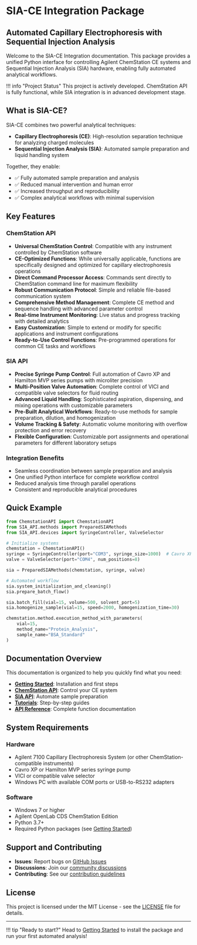 # SIA-CE Integration Package

## Automated Capillary Electrophoresis with Sequential Injection Analysis

Welcome to the SIA-CE Integration documentation. This package provides a unified Python interface for controlling Agilent ChemStation CE systems and Sequential Injection Analysis (SIA) hardware, enabling fully automated analytical workflows.

!!! info "Project Status"
    This project is actively developed. ChemStation API is fully functional, while SIA integration is in advanced development stage.

## What is SIA-CE?

SIA-CE combines two powerful analytical techniques:

- **Capillary Electrophoresis (CE)**: High-resolution separation technique for analyzing charged molecules
- **Sequential Injection Analysis (SIA)**: Automated sample preparation and liquid handling system

Together, they enable:

- ✅ Fully automated sample preparation and analysis
- ✅ Reduced manual intervention and human error
- ✅ Increased throughput and reproducibility
- ✅ Complex analytical workflows with minimal supervision

## Key Features

### ChemStation API
- **Universal ChemStation Control**: Compatible with any instrument controlled by ChemStation software
- **CE-Optimized Functions**: While universally applicable, functions are specifically designed and optimized for capillary electrophoresis operations
- **Direct Command Processor Access**: Commands sent directly to ChemStation command line for maximum flexibility
- **Robust Communication Protocol**: Simple and reliable file-based communication system
- **Comprehensive Method Management**: Complete CE method and sequence handling with advanced parameter control
- **Real-time Instrument Monitoring**: Live status and progress tracking with detailed analytics
- **Easy Customization**: Simple to extend or modify for specific applications and instrument configurations
- **Ready-to-Use Control Functions**: Pre-programmed operations for common CE tasks and workflows

### SIA API
- **Precise Syringe Pump Control**: Full automation of Cavro XP and Hamilton MVP series pumps with microliter precision
- **Multi-Position Valve Automation**: Complete control of VICI and compatible valve selectors for fluid routing
- **Advanced Liquid Handling**: Sophisticated aspiration, dispensing, and mixing operations with customizable parameters
- **Pre-Built Analytical Workflows**: Ready-to-use methods for sample preparation, dilution, and homogenization
- **Volume Tracking & Safety**: Automatic volume monitoring with overflow protection and error recovery
- **Flexible Configuration**: Customizable port assignments and operational parameters for different laboratory setups

### Integration Benefits
- Seamless coordination between sample preparation and analysis
- One unified Python interface for complete workflow control
- Reduced analysis time through parallel operations
- Consistent and reproducible analytical procedures

## Quick Example

```python
from ChemstationAPI import ChemstationAPI
from SIA_API.methods import PreparedSIAMethods
from SIA_API.devices import SyringeController, ValveSelector

# Initialize systems
chemstation = ChemstationAPI()
syringe = SyringeController(port="COM3", syringe_size=1000)  # Cavro XP or Hamilton MVP
valve = ValveSelector(port="COM4", num_positions=8)

sia = PreparedSIAMethods(chemstation, syringe, valve)

# Automated workflow
sia.system_initialization_and_cleaning()
sia.prepare_batch_flow()

sia.batch_fill(vial=15, volume=500, solvent_port=5)
sia.homogenize_sample(vial=15, speed=2000, homogenization_time=30)

chemstation.method.execution_method_with_parameters(
    vial=15, 
    method_name="Protein_Analysis",
    sample_name="BSA_Standard"
)
```

## Documentation Overview

This documentation is organized to help you quickly find what you need:

- **[Getting Started](getting-started.md)**: Installation and first steps
- **[ChemStation API](chemstation-api/introduction.md)**: Control your CE system
- **[SIA API](sia-api/introduction.md)**: Automate sample preparation
- **[Tutorials](tutorials/first-analysis.md)**: Step-by-step guides
- **[API Reference](api-reference/chemstation.md)**: Complete function documentation

## System Requirements

### Hardware
- Agilent 7100 Capillary Electrophoresis System (or other ChemStation-compatible instruments)
- Cavro XP or Hamilton MVP series syringe pump
- VICI or compatible valve selector
- Windows PC with available COM ports or USB-to-RS232 adapters

### Software
- Windows 7 or higher
- Agilent OpenLab CDS ChemStation Edition
- Python 3.7+
- Required Python packages (see [Getting Started](getting-started.md))

## Support and Contributing

- **Issues**: Report bugs on [GitHub Issues](https://github.com/yourusername/SIA-CE/issues)
- **Discussions**: Join our [community discussions](https://github.com/yourusername/SIA-CE/discussions)
- **Contributing**: See our [contribution guidelines](https://github.com/yourusername/SIA-CE/blob/main/CONTRIBUTING.md)

## License

This project is licensed under the MIT License - see the [LICENSE](https://github.com/yourusername/SIA-CE/blob/main/LICENSE) file for details.

---

!!! tip "Ready to start?"
    Head to [Getting Started](getting-started.md) to install the package and run your first automated analysis!